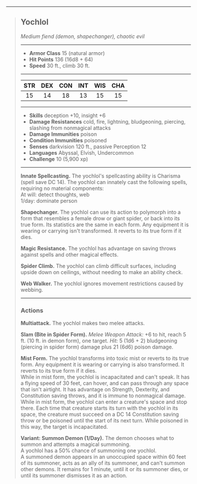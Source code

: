 ***
> ## Yochlol
> *Medium fiend (demon, shapechanger), chaotic evil*
> 
> ***
> 
> - **Armor Class** 15 (natural armor)
> - **Hit Points** 136 (16d8 + 64)
> - **Speed** 30 ft., climb 30 ft.
> 
> ***
> 
> |STR|DEX|CON|INT|WIS|CHA|
> |:---:|:---:|:---:|:---:|:---:|:---:|
> |15|14|18|13|15|15|
> 
> ***
> 
> - **Skills** deception +10, insight +6
> - **Damage Resistances** cold, fire, lightning, bludgeoning, piercing, slashing from nonmagical attacks
> - **Damage Immunities** poison
> - **Condition Immunities** poisoned
> - **Senses** darkvision 120 ft., passive Perception 12
> - **Languages** Abyssal, Elvish, Undercommon
> - **Challenge** 10 (5,900 xp)
> 
> ***
> 
> **Innate Spellcasting.** The yochlol's spellcasting ability is Charisma (spell save DC 14). The yochlol can innately cast the following spells, requiring no material components:  
> At will: detect thoughts, web  
> 1/day: dominate person
> 
> **Shapechanger.** The yochlol can use its action to polymorph into a form that resembles a female drow or giant spider, or back into its true form. Its statistics are the same in each form. Any equipment it is wearing or carrying isn't transformed. It reverts to its true form if it dies.
> 
> **Magic Resistance.** The yochlol has advantage on saving throws against spells and other magical effects.
> 
> **Spider Climb.** The yochlol can climb difficult surfaces, including upside down on ceilings, without needing to make an ability check.
> 
> **Web Walker.** The yochlol ignores movement restrictions caused by webbing.
> 
> ***
> 
> ### Actions
> **Multiattack.** The yochlol makes two melee attacks.
> 
> **Slam (Bite in Spider Form).** *Melee Weapon Attack:* +6 to hit, reach 5 ft. (10 ft. in demon form), one target. *Hit:* 5 (1d6 + 2) bludgeoning (piercing in spider form) damage plus 21 (6d6) poison damage.
> 
> **Mist Form.** The yochlol transforms into toxic mist or reverts to its true form. Any equipment it is wearing or carrying is also transformed. It reverts to its true form if it dies.  
> While in mist form, the yochlol is incapacitated and can't speak. It has a flying speed of 30 feet, can hover, and can pass through any space that isn't airtight. It has advantage on Strength, Dexterity, and Constitution saving throws, and it is immune to nonmagical damage.  
> While in mist form, the yochlol can enter a creature's space and stop there. Each time that creature starts its turn with the yochlol in its space, the creature must succeed on a DC 14 Constitution saving throw or be poisoned until the start of its next turn. While poisoned in this way, the target is incapacitated.
> 
> **Variant: Summon Demon (1/Day).** The demon chooses what to summon and attempts a magical summoning.  
> A yochlol has a 50% chance of summoning one yochlol.  
> A summoned demon appears in an unoccupied space within 60 feet of its summoner, acts as an ally of its summoner, and can't summon other demons. It remains for 1 minute, until it or its summoner dies, or until its summoner dismisses it as an action.